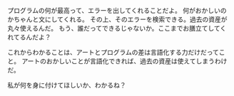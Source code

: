 プログラムの何が最高って、エラーを出してくれることだよ。
何がおかしいのかちゃんと文にしてくれる。
その上、そのエラーを検索できる。過去の資産が丸々使えるんだ。
もう、誰だってできるじゃないか。ここまでお膳立てしてくれてるんだよ？

これからわかることは、アートとプログラムの差は言語化する力だけだってこと。
アートのおかしいことが言語化できれば、過去の資産は使えてしまうわけだ。

私が何を身に付けてほしいか、わかるね？